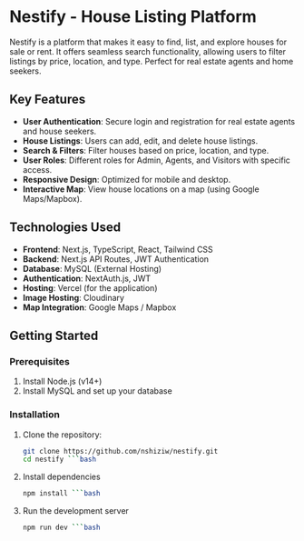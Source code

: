 # Nestify - House Listing Platform

Nestify is a platform that makes it easy to find, list, and explore houses for sale or rent. It offers seamless search functionality, allowing users to filter listings by price, location, and type. Perfect for real estate agents and home seekers.

## Key Features

- **User Authentication**: Secure login and registration for real estate agents and house seekers.
- **House Listings**: Users can add, edit, and delete house listings.
- **Search & Filters**: Filter houses based on price, location, and type.
- **User Roles**: Different roles for Admin, Agents, and Visitors with specific access.
- **Responsive Design**: Optimized for mobile and desktop.
- **Interactive Map**: View house locations on a map (using Google Maps/Mapbox).

## Technologies Used

- **Frontend**: Next.js, TypeScript, React, Tailwind CSS
- **Backend**: Next.js API Routes, JWT Authentication
- **Database**: MySQL (External Hosting)
- **Authentication**: NextAuth.js, JWT
- **Hosting**: Vercel (for the application)
- **Image Hosting**: Cloudinary
- **Map Integration**: Google Maps / Mapbox

## Getting Started

### Prerequisites

1. Install Node.js (v14+)
2. Install MySQL and set up your database

### Installation

1. Clone the repository:

   ```bash
   git clone https://github.com/nshiziw/nestify.git
   cd nestify ```bash

2. Install dependencies

    ```bash
    npm install ```bash

3. Run the development server

    ```bash
    npm run dev ```bash
